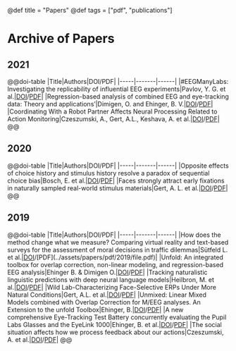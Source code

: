 @def title = "Papers"
@def tags = ["pdf", "publications"]

# Archive of Papers
## 2021
@@doi-table
|Title|Authors|DOI/PDF|
|-----|-------|------|
|#EEGManyLabs: Investigating the replicability of influential EEG experiments|Pavlov, Y. G. et al.|[DOI](https://doi.org/10.1016/j.cortex.2021.03.013)/[PDF](../assets/papers/pdf/2021/1-s2.0-S0010945221001106-main.pdf)|
|Regression-based analysis of combined EEG and eye-tracking data: Theory and applications’|Dimigen, O. and Ehinger, B. V.|[DOI](https://doi.org/10.1167/jov.21.1.3)/[PDF](../assets/papers/pdf/2021/i1534-7362-21-1-3_1609933604.85964.pdf)|
|Coordinating With a Robot Partner Affects Neural Processing Related to Action Monitoring|Czeszumski, A., Gert, A.L., Keshava, A. et al.|[DOI](https://doi.org/10.3389/fnbot.2021.686010)/[PDF](../assets/papers/pdf/2021/fnbot-15-686010.pdf.pdf)|
@@

## 2020
@@doi-table
|Title|Authors|DOI/PDF|
|-----|-------|------|
|Opposite effects of choice history and stimulus history resolve a paradox of sequential choice bias|Bosch, E. et al.|[DOI](https://doi.org/10.1167/jov.20.12.9)/[PDF](../assets/papers/pdf/2020/i1534-7362-20-12-9_1605697937.23632.pdf)|
|Faces strongly attract early fixations in naturally sampled real-world stimulus materials|Gert, A. L. et al.|[DOI](https://doi.org/10.1145/3379156.3391377)/[PDF](.)|
@@

## 2019
@@doi-table
|Title|Authors|DOI/PDF|
|-----|-------|------|
|How does the method change what we measure? Comparing virtual reality and text-based surveys for the assessment of moral decisions in traffic dilemmas|Sütfeld L. et al.|[DOI](https://doi.org/[10.1371/journal.pone.0223108](https://doi.org/10.1371/journal.pone.0223108))/[PDF](../assets/papers/pdf/2019/file.pdf)|
|Unfold: An integrated toolbox for overlap correction, non-linear modeling, and regression-based EEG analysis|Ehinger B. & Dimigen O.|[DOI](https://doi.org/10.7717/peerj.7838)/[PDF](../assets/papers/pdf/2019/peerj-7838.pdf)|
|Tracking naturalistic linguistic predictions with deep neural language models|Heilbron, M. et al.|[DOI](https://doi.org/10.48550/arXiv.1909.04400)/[PDF](../assets/papers/pdf/2019/1909.04400.pdf)|
|Wild Lab-Characterizing Face-Selective ERPs Under More Natural Conditions|Gert, A.L. et al.|[DOI](https://doi.org/N/A)/[PDF](.)|
|Unmixed: Linear Mixed Models combined with Overlap Correction for M/EEG analyses. An Extension to the unfold Toolbox|Ehinger, B.|[DOI](https://doi.org/10.32470/CCN.2019.1102-0)/[PDF](../assets/papers/pdf/2019/f94dc2de117bf2d95467bc8dc4d9b180d242.pdf)|
|A new comprehensive Eye-Tracking Test Battery concurrently evaluating the Pupil Labs Glasses and the EyeLink 1000|Ehinger, B. et al.|[DOI](https://doi.org/10.7717/peerj.7086)/[PDF](../assets/papers/pdf/2019/peerj-7086.pdf)|
|The social situation affects how we process feedback about our actions|Czeszumski, A. et al.|[DOI](https://doi.org/10.3389/fpsyg.2019.00361)/[PDF](../assets/papers/pdf/2019/fpsyg-10-00361.pdf)|
@@

